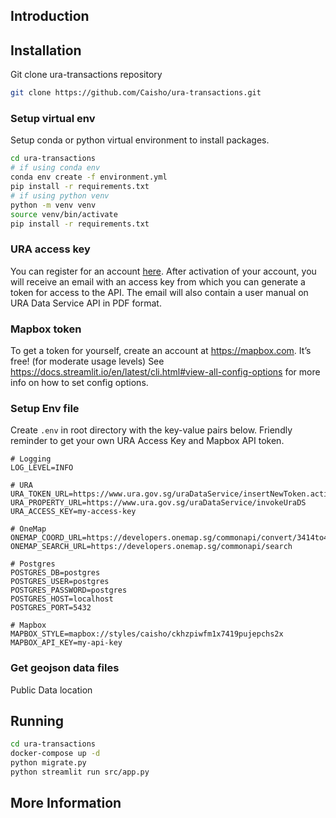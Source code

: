 ## Introduction


## Installation
Git clone ura-transactions repository
```bash
git clone https://github.com/Caisho/ura-transactions.git
```
### Setup virtual env 

Setup conda or python virtual environment to install packages.

```bash
cd ura-transactions
# if using conda env
conda env create -f environment.yml
pip install -r requirements.txt
# if using python venv
python -m venv venv
source venv/bin/activate
pip install -r requirements.txt

```

### URA access key
You can register for an account [here](https://www.ura.gov.sg/maps/api/reg.html). After activation of your account, you will receive an email with an access key from which you can generate a token for access to the API. The email will also contain a user manual on URA Data Service API in PDF format.

### Mapbox token 
To get a token for yourself, create an account at https://mapbox.com. It’s free! (for moderate usage levels) See https://docs.streamlit.io/en/latest/cli.html#view-all-config-options for more info on how to set config options.


### Setup Env file
Create `.env` in root directory with the key-value pairs below. Friendly reminder to get your own URA Access Key and Mapbox API token. 
```
# Logging
LOG_LEVEL=INFO

# URA 
URA_TOKEN_URL=https://www.ura.gov.sg/uraDataService/insertNewToken.action
URA_PROPERTY_URL=https://www.ura.gov.sg/uraDataService/invokeUraDS
URA_ACCESS_KEY=my-access-key

# OneMap
ONEMAP_COORD_URL=https://developers.onemap.sg/commonapi/convert/3414to4326
ONEMAP_SEARCH_URL=https://developers.onemap.sg/commonapi/search

# Postgres
POSTGRES_DB=postgres
POSTGRES_USER=postgres
POSTGRES_PASSWORD=postgres
POSTGRES_HOST=localhost
POSTGRES_PORT=5432

# Mapbox
MAPBOX_STYLE=mapbox://styles/caisho/ckhzpiwfm1x7419pujepchs2x
MAPBOX_API_KEY=my-api-key
```

### Get geojson data files

Public Data location

## Running

```bash
cd ura-transactions
docker-compose up -d
python migrate.py
python streamlit run src/app.py
```

## More Information


